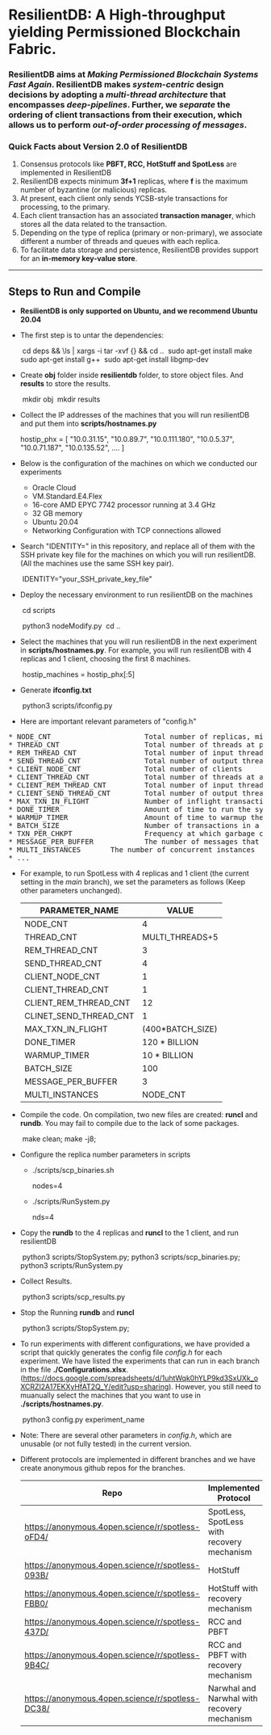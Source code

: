 # ResilientDB: A High-throughput yielding Permissioned Blockchain Fabric.

### ResilientDB aims at *Making Permissioned Blockchain Systems Fast Again*. ResilientDB makes *system-centric* design decisions by adopting a *multi-thread architecture* that encompasses *deep-pipelines*. Further, we *separate* the ordering of client transactions from their execution, which allows us to perform *out-of-order processing of messages*.

### Quick Facts about Version 2.0 of ResilientDB

1. Consensus protocols like **PBFT, RCC, HotStuff and SpotLess** are implemented in ResilientDB
2. ResilientDB expects minimum **3f+1** replicas, where **f** is the maximum number of byzantine (or malicious) replicas.
3. At present, each client only sends YCSB-style transactions for processing, to the primary.
4. Each client transaction has an associated **transaction manager**, which stores all the data related to the transaction.
5. Depending on the type of replica (primary or non-primary), we associate different a number of threads and queues with each replica.
6. To facilitate data storage and persistence, ResilientDB provides support for an **in-memory key-value store**. 

---

## Steps to Run and Compile<br/>

* **ResilientDB is only supported on Ubuntu, and we recommend Ubuntu 20.04**

* The first step is to untar the dependencies:

  ​    cd deps && \ls | xargs -i tar -xvf {} && cd ..
  ​    sudo apt-get install make
  ​    sudo apt-get install g++
  ​    sudo apt-get install libgmp-dev


* Create **obj** folder inside **resilientdb** folder, to store object files. And **results** to store the results.

  ​    mkdir obj
  ​    mkdir results

* Collect the IP addresses of the machines that you will run resilientDB and put them into **scripts/hostnames.py**

  hostip_phx = [
    "10.0.31.15",
    "10.0.89.7",
    "10.0.111.180",
    "10.0.5.37",
    "10.0.71.187", 
    "10.0.135.52",
    ....
    ]

* Below is the configuration of the machines on which we conducted our experiments

  * Oracle Cloud
  * VM.Standard.E4.Flex
  * 16-core AMD EPYC 7742 processor running at 3.4 GHz
  * 32 GB memory
  * Ubuntu 20.04
  * Networking Configuration with TCP connections allowed

* Search "IDENTITY=" in this repository, and replace all of them with the SSH private key file for the machines on which you will 
  run resilientDB. (All the machines use the same SSH key pair).

  ​      IDENTITY="your_SSH_private_key_file"

* Deploy the necessary environment to run resilientDB on the machines

  ​    cd scripts

  ​    python3 nodeModify.py
  ​    cd ..

* Select the machines that you will run resilientDB in the next experiment in **scripts/hostnames.py**. For example, you will run resilientDB with 4 replicas and 1 client, choosing the first 8 machines.

  ​    hostip_machines = hostip_phx[:5]

* Generate **ifconfig.txt**

  ​    python3 scripts/ifconfig.py

* Here are important relevant parameters of "config.h"

<pre>
* NODE_CNT                      Total number of replicas, minimum 4, that is, f=1.  
* THREAD_CNT                    Total number of threads at primary
* REM_THREAD_CNT                Total number of input threads at a replica 
* SEND_THREAD_CNT               Total number of output threads at a replica
* CLIENT_NODE_CNT               Total number of clients
* CLIENT_THREAD_CNT             Total number of threads at a client
* CLIENT_REM_THREAD_CNT         Total number of input threads at a client
* CLIENT_SEND_THREAD_CNT        Total number of output threads at a client
* MAX_TXN_IN_FLIGHT             Number of inflight transactions that a client can have, which are sent but not responded 
* DONE_TIMER                    Amount of time to run the system.
* WARMUP_TIMER                  Amount of time to warmup the system (No statistics collected).
* BATCH_SIZE                    Number of transactions in a batch (at least 5)
* TXN_PER_CHKPT                 Frequency at which garbage collection is done.
* MESSAGE_PER_BUFFER            The number of messages that a replica sends at one time
* MULTI_INSTANCES       The number of concurrent instances
* ...
</pre>




* For example, to run SpotLess with 4 replicas and 1 client (the current setting in the *main* branch), we set the parameters as follows (Keep other parameters unchanged).

  | PARAMETER_NAME         | VALUE            |
  | ---------------------- | ---------------- |
  | NODE_CNT               | 4                |
  | THREAD_CNT             | MULTI_THREADS+5  |
  | REM_THREAD_CNT         | 3                |
  | SEND_THREAD_CNT        | 4                |
  | CLIENT_NODE_CNT        | 1                |
  | CLIENT_THREAD_CNT      | 1                |
  | CLIENT_REM_THREAD_CNT  | 12               |
  | CLINET_SEND_THREAD_CNT | 1                |
  | MAX_TXN_IN_FLIGHT      | (400*BATCH_SIZE) |
  | DONE_TIMER             | 120 * BILLION    |
  | WARMUP_TIMER           | 10 * BILLION     |
  | BATCH_SIZE             | 100              |
  | MESSAGE_PER_BUFFER     | 3                |
  | MULTI_INSTANCES        | NODE_CNT         |


* Compile the code. On compilation, two new files are created: **runcl** and **rundb**. You may fail to compile due to the lack of some packages.
        

  ​    make clean; make -j8;

* Configure the replica number parameters in scripts


  * ./scripts/scp_binaries.sh

    nodes=4

  * ./scripts/RunSystem.py 

    nds=4

* Copy the **rundb** to the 4 replicas and **runcl** to the 1 client, and run resilientDB
        

  ​    python3 scripts/StopSystem.py; python3 scripts/scp_binaries.py; python3 scripts/RunSystem.py

* Collect Results.

  ​    python3 scripts/scp_results.py

* Stop the Running **rundb** and **runcl**

  ​    python3 scripts/StopSystem.py;


* To run experiments with different configurations, we have provided a script that quickly generates the config file *config.h* for each experiment. We have listed the experiments that can run in each branch in the file **./Configurations.xlsx**. (https://docs.google.com/spreadsheets/d/1uhtWqk0hYLP9kd3SxUXk_oXCRZl2A17EKXyHfAT2Q_Y/edit?usp=sharing). However, you still need to muanually select the machines that you want to use in **./scripts/hostnames.py**.

  ​    python3 config.py experiment_name

* Note: There are several other parameters in *config.h*, which are unusable (or not fully tested) in the current version.

* Different protocols are implemented in different branches and we have create anonymous github repos for the branches. 

  | Repo                                             | Implemented Protocol                        |
  | ------------------------------------------------ | ------------------------------------------- |
  | https://anonymous.4open.science/r/spotless-oFD4/ | SpotLess, SpotLess with recovery mechanism  |
  | https://anonymous.4open.science/r/spotless-093B/ | HotStuff                                    |
  | https://anonymous.4open.science/r/spotless-FBB0/ | HotStuff with recovery mechanism            |
  | https://anonymous.4open.science/r/spotless-437D/ | RCC and PBFT                                |
  | https://anonymous.4open.science/r/spotless-9B4C/ | RCC and PBFT with recovery mechanism        |
  | https://anonymous.4open.science/r/spotless-DC38/ | Narwhal and Narwhal with recovery mechanism |